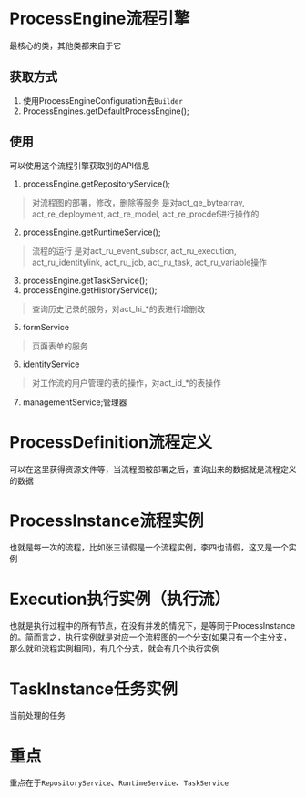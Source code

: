 # ProcessEngine流程引擎
最核心的类，其他类都来自于它
## 获取方式
1. 使用ProcessEngineConfiguration去`Builder`
2. ProcessEngines.getDefaultProcessEngine();


## 使用
可以使用这个流程引擎获取别的API信息
1. processEngine.getRepositoryService();
>对流程图的部署，修改，删除等服务
>是对act_ge_bytearray, act_re_deployment, act_re_model, act_re_procdef进行操作的
2. processEngine.getRuntimeService();
>流程的运行
>是对act_ru_event_subscr, act_ru_execution, act_ru_identitylink, act_ru_job, act_ru_task, act_ru_variable操作
3. processEngine.getTaskService();
4. processEngine.getHistoryService();
>查询历史记录的服务，对act_hi_*的表进行增删改
5. formService
>页面表单的服务
6. identityService
>对工作流的用户管理的表的操作，对act_id_*的表操作
7. managementService;管理器


# ProcessDefinition流程定义
可以在这里获得资源文件等，当流程图被部署之后，查询出来的数据就是流程定义的数据
# ProcessInstance流程实例
也就是每一次的流程，比如张三请假是一个流程实例，李四也请假，这又是一个实例
# Execution执行实例（执行流）
也就是执行过程中的所有节点，在没有并发的情况下，是等同于ProcessInstance的。简而言之，执行实例就是对应一个流程图的一个分支(如果只有一个主分支，那么就和流程实例相同)，有几个分支，就会有几个执行实例
# TaskInstance任务实例
当前处理的任务

# 重点
重点在于`RepositoryService`、`RuntimeService`、`TaskService`
